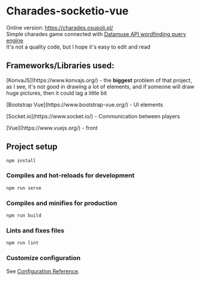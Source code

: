 # Charades-socketio-vue
Online version: https://charades.osupoli.pl/ <br>
Simple charades game connected with [Datamuse API wordfinding query engine](https://www.datamuse.com/api/)<br />
It's not a quality code, but I hope it's easy to edit and read <br />

## Frameworks/Libraries used:
<p> [KonvaJS](https://www.konvajs.org/) - the <b>biggest</b> problem of that project,  as I see, it's not good
in drawing a lot of elements, and if someone will draw huge pictures, then it could lag a little bit</p>

<p>[Bootstrap Vue](https://www.bootstrap-vue.org/) - UI elements</p>

<p>[Socket.io](https://www.socket.io/) - Communication between players</p>

<p>[Vue](https://www.vuejs.org/) - front</p>

## Project setup
```
npm install
```

### Compiles and hot-reloads for development
```
npm run serve
```

### Compiles and minifies for production
```
npm run build
```

### Lints and fixes files
```
npm run lint
```

### Customize configuration
See [Configuration Reference](https://cli.vuejs.org/config/).
